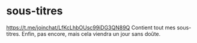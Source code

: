 # sous-titres
https://t.me/joinchat/LfKcLhbOUsc99iDG3QN89Q
Contient tout mes sous-titres. Enfin, pas encore, mais cela viendra un jour sans doûte.
